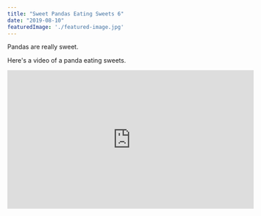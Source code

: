 ```yaml
---
title: "Sweet Pandas Eating Sweets 6"
date: "2019-08-10"
featuredImage: './featured-image.jpg'
---
```


Pandas are really sweet.

Here's a video of a panda eating sweets.

<iframe width="560" height="315" src="https://www.youtube.com/embed/4n0xNbfJLR8" frameborder="0" allowfullscreen></iframe>
